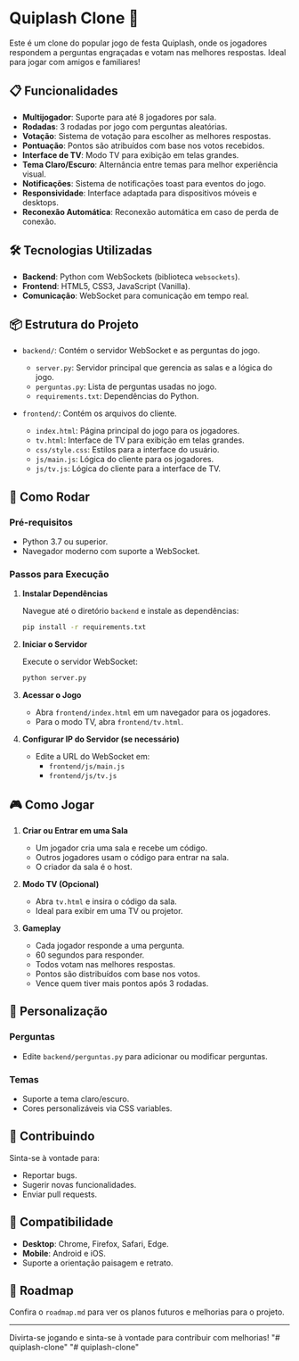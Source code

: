 # Quiplash Clone 🎉

Este é um clone do popular jogo de festa Quiplash, onde os jogadores respondem a perguntas engraçadas e votam nas melhores respostas. Ideal para jogar com amigos e familiares!

## 📋 Funcionalidades

- **Multijogador**: Suporte para até 8 jogadores por sala.
- **Rodadas**: 3 rodadas por jogo com perguntas aleatórias.
- **Votação**: Sistema de votação para escolher as melhores respostas.
- **Pontuação**: Pontos são atribuídos com base nos votos recebidos.
- **Interface de TV**: Modo TV para exibição em telas grandes.
- **Tema Claro/Escuro**: Alternância entre temas para melhor experiência visual.
- **Notificações**: Sistema de notificações toast para eventos do jogo.
- **Responsividade**: Interface adaptada para dispositivos móveis e desktops.
- **Reconexão Automática**: Reconexão automática em caso de perda de conexão.

## 🛠️ Tecnologias Utilizadas

- **Backend**: Python com WebSockets (biblioteca `websockets`).
- **Frontend**: HTML5, CSS3, JavaScript (Vanilla).
- **Comunicação**: WebSocket para comunicação em tempo real.

## 📦 Estrutura do Projeto

- `backend/`: Contém o servidor WebSocket e as perguntas do jogo.
  - `server.py`: Servidor principal que gerencia as salas e a lógica do jogo.
  - `perguntas.py`: Lista de perguntas usadas no jogo.
  - `requirements.txt`: Dependências do Python.

- `frontend/`: Contém os arquivos do cliente.
  - `index.html`: Página principal do jogo para os jogadores.
  - `tv.html`: Interface de TV para exibição em telas grandes.
  - `css/style.css`: Estilos para a interface do usuário.
  - `js/main.js`: Lógica do cliente para os jogadores.
  - `js/tv.js`: Lógica do cliente para a interface de TV.

## 🚀 Como Rodar

### Pré-requisitos

- Python 3.7 ou superior.
- Navegador moderno com suporte a WebSocket.

### Passos para Execução

1. **Instalar Dependências**

   Navegue até o diretório `backend` e instale as dependências:

   ```bash
   pip install -r requirements.txt
   ```

2. **Iniciar o Servidor**

   Execute o servidor WebSocket:

   ```bash
   python server.py
   ```

3. **Acessar o Jogo**

   - Abra `frontend/index.html` em um navegador para os jogadores.
   - Para o modo TV, abra `frontend/tv.html`.

4. **Configurar IP do Servidor (se necessário)**

   - Edite a URL do WebSocket em:
     - `frontend/js/main.js`
     - `frontend/js/tv.js`

## 🎮 Como Jogar

1. **Criar ou Entrar em uma Sala**
   - Um jogador cria uma sala e recebe um código.
   - Outros jogadores usam o código para entrar na sala.
   - O criador da sala é o host.

2. **Modo TV (Opcional)**
   - Abra `tv.html` e insira o código da sala.
   - Ideal para exibir em uma TV ou projetor.

3. **Gameplay**
   - Cada jogador responde a uma pergunta.
   - 60 segundos para responder.
   - Todos votam nas melhores respostas.
   - Pontos são distribuídos com base nos votos.
   - Vence quem tiver mais pontos após 3 rodadas.

## 🎨 Personalização

### Perguntas
- Edite `backend/perguntas.py` para adicionar ou modificar perguntas.

### Temas
- Suporte a tema claro/escuro.
- Cores personalizáveis via CSS variables.

## 🤝 Contribuindo

Sinta-se à vontade para:
- Reportar bugs.
- Sugerir novas funcionalidades.
- Enviar pull requests.

## 📱 Compatibilidade

- **Desktop**: Chrome, Firefox, Safari, Edge.
- **Mobile**: Android e iOS.
- Suporte a orientação paisagem e retrato.

## 📅 Roadmap

Confira o `roadmap.md` para ver os planos futuros e melhorias para o projeto.

---

Divirta-se jogando e sinta-se à vontade para contribuir com melhorias! "# quiplash-clone" 
"# quiplash-clone" 
